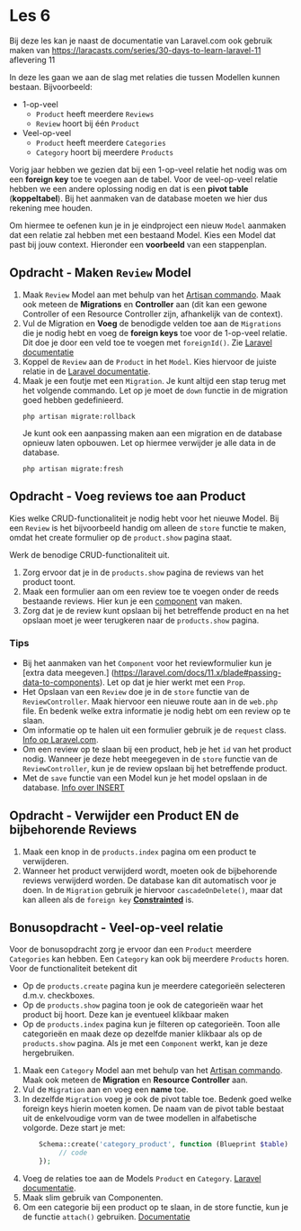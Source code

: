# Les 6

Bij deze les kan je naast de documentatie van Laravel.com ook gebruik maken van 
https://laracasts.com/series/30-days-to-learn-laravel-11 aflevering 11

In deze les gaan we aan de slag met relaties die tussen Modellen kunnen bestaan. Bijvoorbeeld:

- 1-op-veel
    - `Product` heeft meerdere `Reviews`
    - `Review` hoort bij één `Product`
- Veel-op-veel
    - `Product` heeft meerdere `Categories`
    - `Category` hoort bij meerdere `Products`

Vorig jaar hebben we gezien dat bij een 1-op-veel relatie het nodig was om een **foreign key** toe te voegen aan de tabel.
Voor de veel-op-veel relatie hebben we een andere oplossing nodig en dat is een **pivot table** (**koppeltabel**).
Bij het aanmaken van de database moeten we hier dus rekening mee houden.

Om hiermee te oefenen kun je in je eindproject een nieuw `Model` aanmaken dat een relatie zal hebben met een bestaand Model. 
Kies een Model dat past bij jouw context. Hieronder een **voorbeeld** van een stappenplan.

## Opdracht - Maken `Review` Model

1. Maak `Review` Model aan met behulp van het
   [Artisan commando](https://laravel.com/docs/11.x/eloquent#generating-model-classes). Maak ook meteen de
   **Migrations** en **Controller** aan (dit kan een gewone Controller of een Resource Controller zijn, afhankelijk van de context).
2. Vul de Migration en **Voeg** de benodigde velden toe aan de `Migrations` die je nodig hebt en voeg de **foreign keys** 
   toe voor de 1-op-veel relatie. Dit doe je door een 
   veld toe te voegen met `foreignId()`. Zie [Laravel documentatie](https://laravel.com/docs/11.x/migrations#column-method-foreignId)
3. Koppel de `Review` aan de `Product` in het `Model`. Kies hiervoor de juiste relatie in de 
   [Laravel documentatie](https://laravel.com/docs/11.x/eloquent-relationships).
5. Maak je een foutje met een `Migration`. Je kunt altijd een stap terug met het volgende commando. Let op je moet
   de `down` functie in de migration goed hebben gedefinieerd.
   ```
   php artisan migrate:rollback
   ```
   Je kunt ook een aanpassing maken aan een migration en de database opnieuw laten opbouwen. Let op hiermee verwijder
   je alle data in de database.
   ```
   php artisan migrate:fresh
   ```

## Opdracht - Voeg reviews toe aan Product

Kies welke CRUD-functionaliteit je nodig hebt voor het nieuwe Model. Bij een `Review` is het bijvoorbeeld handig om 
alleen de `store` functie te maken, omdat het create formulier op de `product.show` pagina staat. 

Werk de benodige CRUD-functionaliteit uit.
1. Zorg ervoor dat je in de `products.show` pagina de reviews van het product toont.
2. Maak een formulier aan om een review toe te voegen onder de reeds bestaande reviews. 
   Hier kun je een [component](https://laravel.com/docs/11.x/blade#passing-data-to-components) van maken. 
3. Zorg dat je de review kunt opslaan bij het betreffende product en na het opslaan moet je weer terugkeren naar de 
   `products.show` pagina.

### Tips

- Bij het aanmaken van het `Component` voor het reviewformulier kun je [extra data meegeven.] 
  (https://laravel.com/docs/11.x/blade#passing-data-to-components). Let op dat je hier werkt met een 
  `Prop`.
- Het Opslaan van een `Review` doe je in de `store` functie van de `ReviewController`. Maak hiervoor een nieuwe route aan
  in de `web.php` file. En bedenk welke extra informatie je nodig hebt om een review op te slaan.
- Om informatie op te halen uit een formulier gebruik je de `request` class. 
  [Info op Laravel.com](https://laravel.com/docs/11.x/requests#retrieving-input). 
- Om een review op te slaan bij een product, heb je het `id` van het product nodig. 
  Wanneer je deze hebt meegegeven in de `store` functie van de `ReviewController`, kun je de review opslaan bij het
  betreffende product. 
- Met de `save` functie van een Model kun je het model opslaan in de database. 
  [Info over INSERT](https://laravel.com/docs/11.x/eloquent#inserts)

## Opdracht - Verwijder een Product EN de bijbehorende Reviews

1. Maak een knop in de `products.index` pagina om een product te verwijderen.
2. Wanneer het product verwijderd wordt, moeten ook de bijbehorende reviews verwijderd worden. De database kan
   dit automatisch voor je doen. In de `Migration` gebruik je hiervoor `cascadeOnDelete()`, maar dat kan alleen
   als de `foreign key` [**Constrainted**](https://laravel.com/docs/11.x/migrations#foreign-key-constraints) is.

## Bonusopdracht - Veel-op-veel relatie

Voor de bonusopdracht zorg je ervoor dan een `Product` meerdere `Categories` kan hebben. Een `Category` kan ook bij
meerdere `Products` horen. Voor de functionaliteit betekent dit

- Op de `products.create` pagina kun je meerdere categorieën selecteren d.m.v. checkboxes.
- Op de `products.show` pagina toon je ook de categorieën waar het product bij hoort. Deze kan je eventueel klikbaar 
  maken
- Op de `products.index` pagina kun je filteren op categorieën. Toon alle categorieën en maak deze op dezelfde manier
  klikbaar als op de `products.show` pagina. Als je met een `Component` werkt, kan je deze hergebruiken.

1. Maak een `Category` Model aan met behulp van het
   [Artisan commando](https://laravel.com/docs/11.x/eloquent#generating-model-classes). Maak ook meteen de
   **Migration** en **Resource Controller** aan.
2. Vul de `Migration` aan en voeg een **name** toe. 
3. In dezelfde `Migration` voeg je ook de pivot table toe. Bedenk goed welke foreign keys hierin moeten komen. De naam
   van de pivot table bestaat uit de enkelvoudige vorm van de twee modellen in alfabetische volgorde.
   Deze start je met:
   ```php
       Schema::create('category_product', function (Blueprint $table) {
            // code
       });
   ```
4. Voeg de relaties toe aan de Models `Product` en `Category`. [Laravel documentatie](https://laravel.com/docs/11.x/eloquent-relationships).
5. Maak slim gebruik van Componenten. 
6. Om een categorie bij een product op te slaan, in de store functie, kun je de functie `attach()` gebruiken. 
   [Documentatie](https://laravel.com/docs/11.x/eloquent-relationships#updating-many-to-many-relationships)
